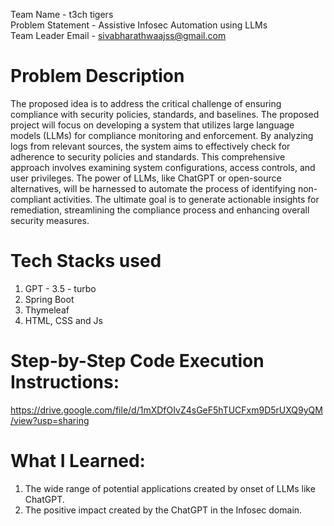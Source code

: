 Team Name - t3ch tigers   
Problem Statement - Assistive Infosec Automation using LLMs  
Team Leader Email - sivabharathwaajss@gmail.com  

# Problem Description
The proposed idea is to address the critical challenge of ensuring compliance with security policies, standards, and baselines. The proposed project will focus on developing a system that utilizes large language models (LLMs) for compliance monitoring and enforcement. By analyzing logs from relevant sources, the system aims to effectively check for adherence to security policies and standards. This comprehensive approach involves examining system configurations, access controls, and user privileges. The power of LLMs, like ChatGPT or open-source alternatives, will be harnessed to automate the process of identifying non-compliant activities. The ultimate goal is to generate actionable insights for remediation, streamlining the compliance process and enhancing overall security measures.

# Tech Stacks used
1. GPT - 3.5 - turbo
2. Spring Boot
3. Thymeleaf
4. HTML, CSS and Js

# Step-by-Step Code Execution Instructions:
https://drive.google.com/file/d/1mXDfOIvZ4sGeF5hTUCFxm9D5rUXQ9yQM/view?usp=sharing

# What I Learned:
1. The wide range of potential applications created by onset of LLMs like ChatGPT.
2. The positive impact created by the ChatGPT in the Infosec domain.


